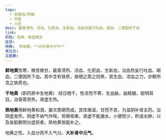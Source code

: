 ```yaml
---
tags:
  - 张锡纯/药解
  - 中医
  - 人纪
desc: 最善清热、凉血、化瘀血、生新血，治血热妄行吐血、衄血，二便因热下血
link: 
药性: 性寒，微苦微甘
症状: 
特殊:  熟地黄，**大补肾中元气**
常见方: 
主脏腑:
---
```




**鲜地黄**性寒，微苦微甘，最善清热、凉血、化瘀血、生新血，治血热妄行吐血、衄血，二便因热下血。其中含有铁质，故晒之蒸之则黑，其生血、凉血之力，亦赖所含之铁质也。

**干地黄**（即药房中生地黄） 经日晒干，性凉而不寒，生血脉，益精髓，聪明耳目。治骨蒸劳热，肾虚生热。

**熟地黄**用鲜地黄和酒，屡次蒸晒而成。其性微温，甘而不苦，为滋阴补肾主药。治阴虚发热，阴虚不纳气作喘，劳瘵咳嗽，肾虚不能漉水，小便短少，积成水肿，以及各脏腑阴分虚损者，熟地黄皆能补之。


地黄之性，入血分而不入气分。**大补肾中元气**。